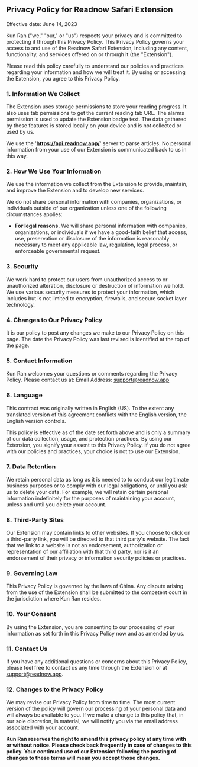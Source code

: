 
## Privacy Policy for Readnow Safari Extension

Effective date: June 14, 2023

Kun Ran ("we," "our," or "us") respects your privacy and is committed to protecting it through this Privacy Policy. This Privacy Policy governs your access to and use of the Readnow Safari Extension, including any content, functionality, and services offered on or through it (the "Extension").

Please read this policy carefully to understand our policies and practices regarding your information and how we will treat it. By using or accessing the Extension, you agree to this Privacy Policy.

### 1. Information We Collect

The Extension uses storage permissions to store your reading progress. It also uses tab permissions to get the current reading tab URL. The alarms permission is used to update the Extension badge text. The data gathered by these features is stored locally on your device and is not collected or used by us.

We use the '**https://api.readnow.app/**' server to parse articles. No personal information from your use of our Extension is communicated back to us in this way.

### 2. How We Use Your Information

We use the information we collect from the Extension to provide, maintain, and improve the Extension and to develop new services.

We do not share personal information with companies, organizations, or individuals outside of our organization unless one of the following circumstances applies:

- **For legal reasons.** We will share personal information with companies, organizations, or individuals if we have a good-faith belief that access, use, preservation or disclosure of the information is reasonably necessary to meet any applicable law, regulation, legal process, or enforceable governmental request.

### 3. Security

We work hard to protect our users from unauthorized access to or unauthorized alteration, disclosure or destruction of information we hold. We use various security measures to protect your information, which includes but is not limited to encryption, firewalls, and secure socket layer technology.

### 4. Changes to Our Privacy Policy

It is our policy to post any changes we make to our Privacy Policy on this page. The date the Privacy Policy was last revised is identified at the top of the page.

### 5. Contact Information

Kun Ran welcomes your questions or comments regarding the Privacy Policy. Please contact us at:
Email Address: support@readnow.app

### 6. Language

This contract was originally written in English (US). To the extent any translated version of this agreement conflicts with the English version, the English version controls.

This policy is effective as of the date set forth above and is only a summary of our data collection, usage, and protection practices. By using our Extension, you signify your assent to this Privacy Policy. If you do not agree with our policies and practices, your choice is not to use our Extension.

### 7. Data Retention

We retain personal data as long as it is needed to to conduct our legitimate business purposes or to comply with our legal obligations, or until you ask us to delete your data. For example, we will retain certain personal information indefinitely for the purposes of maintaining your account, unless and until you delete your account.

### 8. Third-Party Sites

Our Extension may contain links to other websites. If you choose to click on a third-party link, you will be directed to that third party's website. The fact that we link to a website is not an endorsement, authorization or representation of our affiliation with that third party, nor is it an endorsement of their privacy or information security policies or practices.

### 9. Governing Law

This Privacy Policy is governed by the laws of China. Any dispute arising from the use of the Extension shall be submitted to the competent court in the jurisdiction where Kun Ran resides.

### 10. Your Consent

By using the Extension, you are consenting to our processing of your information as set forth in this Privacy Policy now and as amended by us.

### 11. Contact Us

If you have any additional questions or concerns about this Privacy Policy, please feel free to contact us any time through the Extension or at support@readnow.app.

### 12. Changes to the Privacy Policy

We may revise our Privacy Policy from time to time. The most current version of the policy will govern our processing of your personal data and will always be available to you. If we make a change to this policy that, in our sole discretion, is material, we will notify you via the email address associated with your account.

**Kun Ran reserves the right to amend this privacy policy at any time with or without notice. Please check back frequently in case of changes to this policy. Your continued use of our Extension following the posting of changes to these terms will mean you accept those changes.**
